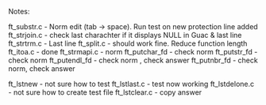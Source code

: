 Notes:

ft_substr.c - Norm edit (tab -> space). Run test on new protection line added
ft_strjoin.c - check last charachter if it displays NULL in Guac & last line
ft_strtrm.c - Last line
ft_split.c - should work fine. Reduce function length
ft_itoa.c - done
ft_strmapi.c - norm
ft_putchar_fd - check norm
ft_putstr_fd - check norm
ft_putendl_fd - check norm , check answer
ft_putnbr_fd - check norm, check answer

ft_lstnew - not sure how to test
ft_lstlast.c - test now working
ft_lstdelone.c - not sure how to create test file
ft_lstclear.c - copy answer
